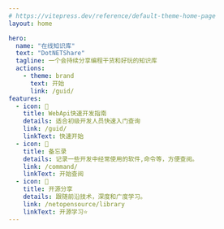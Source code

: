 ```yaml
---
# https://vitepress.dev/reference/default-theme-home-page
layout: home

hero:
  name: "在线知识库"
  text: "DotNETShare"
  tagline: 一个会持续分享编程干货和好玩的知识库
  actions:
    - theme: brand
      text: 开始
      link: /guid/
features:
  - icon: 💬
    title: WebApi快速开发指南
    details: 适合初级开发人员快速入门查询
    link: /guid/
    linkText: 快速开始
  - icon: 🚚
    title: 备忘录
    details: 记录一些开发中经常使用的软件,命令等，方便查阅。
    link: /command/
    linkText: 开始查阅
  - icon: 🎉
    title: 开源分享
    details: 跟随前沿技术，深度和广度学习。
    link: /netopensource/library
    linkText: 开源学习⭐ 
---
```


<DataPanel/>
